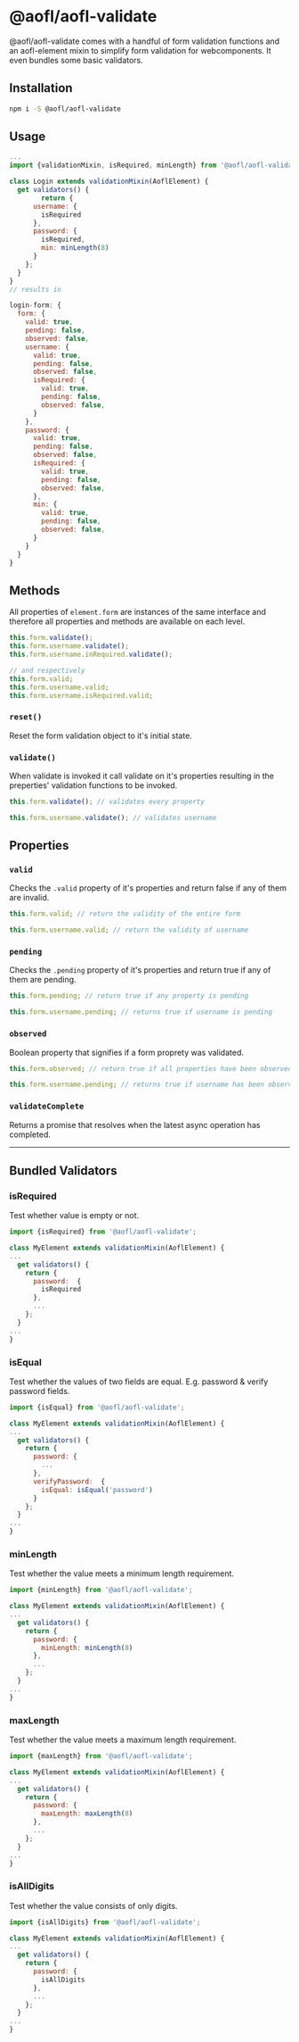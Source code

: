 # @aofl/aofl-validate

@aofl/aofl-validate comes with a handful of form validation functions and an aofl-element mixin to simplify form validation for webcomponents. It even bundles some basic validators.


## Installation
```bash
npm i -S @aofl/aofl-validate
```

## Usage
```javascript
...
import {validationMixin, isRequired, minLength} from '@aofl/aofl-validate';

class Login extends validationMixin(AoflElement) {
  get validators() {
        return {
      username: {
        isRequired
      },
      password: {
        isRequired,
        min: minLength(8)
      }
    };
  }
}
// results in

login-form: {
  form: {
    valid: true,
    pending: false,
    observed: false,
    username: {
      valid: true,
      pending: false,
      observed: false,
      isRequired: {
        valid: true,
        pending: false,
        observed: false,
      }
    },
    password: {
      valid: true,
      pending: false,
      observed: false,
      isRequired: {
        valid: true,
        pending: false,
        observed: false,
      },
      min: {
        valid: true,
        pending: false,
        observed: false,
      }
    }
  }
}
```

## Methods
All properties of `element.form` are instances of the same interface and therefore all properties and methods are available on each level.

```javascript
this.form.validate();
this.form.username.validate();
this.form.username.inRequired.validate();

// and respectively
this.form.valid;
this.form.username.valid;
this.form.username.isRequired.valid;
```

### `reset()`
Reset the form validation object to it's initial state.

### `validate()`
When validate is invoked it call validate on it's properties resulting in the preperties' validation functions to be invoked.

```javascript
this.form.validate(); // validates every property

this.form.username.validate(); // validates username
```

## Properties
### `valid`
Checks the `.valid` property of it's properties and return false if any of them are invalid.

```javascript
this.form.valid; // return the validity of the entire form

this.form.username.valid; // return the validity of username
```

### `pending`
Checks the `.pending` property of it's properties and return true if any of them are pending.

```javascript
this.form.pending; // return true if any property is pending

this.form.username.pending; // returns true if username is pending
```

### `observed`
Boolean property that signifies if a form proprety was validated.

```javascript
this.form.observed; // return true if all properties have been observed

this.form.username.pending; // returns true if username has been observed
```

### `validateComplete`
Returns a promise that resolves when the latest async operation has completed.



---
## Bundled Validators

### isRequired
Test whether value is empty or not.

```javascript
import {isRequired} from '@aofl/aofl-validate';

class MyElement extends validationMixin(AoflElement) {
...
  get validators() {
    return {
      password:  {
        isRequired
      },
      ...
    };
  }
...
}
```

### isEqual
Test whether the values of two fields are equal. E.g. password & verify password fields.

```javascript
import {isEqual} from '@aofl/aofl-validate';

class MyElement extends validationMixin(AoflElement) {
...
  get validators() {
    return {
      password: {
        ...
      },
      verifyPassword:  {
        isEqual: isEqual('password')
      }
    };
  }
...
}
```

### minLength
Test whether the value meets a minimum length requirement.

```javascript
import {minLength} from '@aofl/aofl-validate';

class MyElement extends validationMixin(AoflElement) {
...
  get validators() {
    return {
      password: {
        minLength: minLength(8)
      },
      ...
    };
  }
...
}
```

### maxLength
Test whether the value meets a maximum length requirement.

```javascript
import {maxLength} from '@aofl/aofl-validate';

class MyElement extends validationMixin(AoflElement) {
...
  get validators() {
    return {
      password: {
        maxLength: maxLength(8)
      },
      ...
    };
  }
...
}
```
### isAllDigits
Test whether the value consists of only digits.

```javascript
import {isAllDigits} from '@aofl/aofl-validate';

class MyElement extends validationMixin(AoflElement) {
...
  get validators() {
    return {
      password: {
        isAllDigits
      },
      ...
    };
  }
...
}
```
